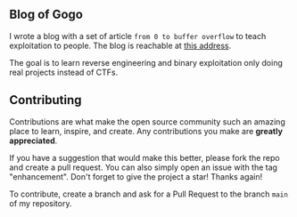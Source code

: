 ## Blog of Gogo

I wrote a blog with a set of article `from 0 to buffer overflow` to teach exploitation to people. The blog is reachable at [this address](https://gogo2464.github.io/gogo-s-blog/post/).

The goal is to learn reverse engineering and binary exploitation only doing real projects instead of CTFs.

## Contributing

Contributions are what make the open source community such an amazing place to learn, inspire, and create. Any contributions you make are **greatly appreciated**.

If you have a suggestion that would make this better, please fork the repo and create a pull request. You can also simply open an issue with the tag "enhancement".
Don't forget to give the project a star! Thanks again!

To contribute, create a branch and ask for a Pull Request to the branch `main` of my repository.
